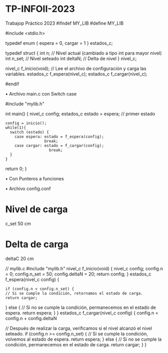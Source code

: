 # TP-INFOII-2023
Trabajop Práctico 2023
#ifndef MY_LIB
#define MY_LIB

#include <stdio.h>

typedef enum {
  espera = 0,
  cargar = 1
} estados_c;

typedef struct {
  int n;          // Nivel actual (cambiado a tipo int para mayor nivel)
  int n_set;      // Nivel seteado
  int deltaN;     // Delta de nivel
} nivel_c;

nivel_c f_inicio(void); // Lee el archivo de configuración y carga las variables.
estados_c f_espera(nivel_c);
estados_c f_cargar(nivel_c);

#endif


•	Archivo main.c
con Switch case

#include "mylib.h"

int main() {
    nivel_c config;
    estados_c estado = espera; // primer estado

    config = inicio();
    while(1){
      switch (estado) {
        case espera: estado = f_espera(config);
                     break;
        case cargar: estado = f_cargar(config);
                       break;
      }
    }
  return 0;
}



•	Con Punteros a funciones








•	Archivo config.conf

# Nivel de carga
c_set 50 cm
# Delta de carga
deltaC 20 cm

// mylib.c
#include "mylib.h"
nivel_c f_inicio(void) {
  nivel_c config;
  config.n = 0;
  config.n_set = 50;
  config.deltaN = 20;
  return config;
}
estados_c f_espera(nivel_c config) {
  
    if (config.n < config.n_set) {
    // Si se cumple la condición, retornamos el estado de carga.
    return cargar;
  } else {
    // Si no se cumple la condición, permanecemos en el estado de espera.
    return espera;
  }
}
estados_c f_cargar(nivel_c config) {
    config.n = config.n + config.deltaN

  // Después de realizar la carga, verificamos si el nivel alcanzó el nivel seteado.
  if (config.n >= config.n_set) {
    // Si se cumple la condición, volvemos al estado de espera.
    return espera;
  } else {
    // Si no se cumple la condición, permanecemos en el estado de carga.
    return cargar;
  }
}
